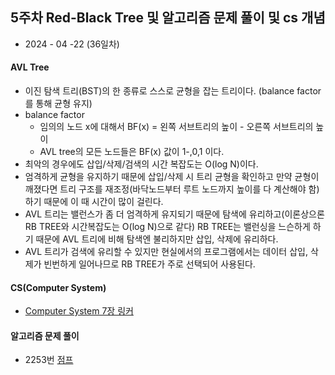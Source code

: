## 5주차 Red-Black Tree 및 알고리즘 문제 풀이 및 cs 개념

* 2024 - 04 -22 (36일차)    
#### AVL Tree   
* 이진 탐색 트리(BST)의 한 종류로 스스로 균형을 잡는 트리이다. (balance factor를 통해 균형 유지)   
* balance factor   
    * 임의의 노드 x에 대해서 BF(x) = 왼쪽 서브트리의 높이 - 오른쪽 서브트리의 높이   
    * AVL tree의 모든 노드들은 BF(x) 값이 1-,0,1 이다.   
* 최악의 경우에도 삽입/삭제/검색의 시간 복잡도는 O(log N)이다.    
* 엄격하게 균형을 유지하기 때문에 삽입/삭제 시 트리 균형을 확인하고 만약 균형이 깨졌다면 트리 구조를 재조정(바닥노드부터 루트 노드까지 높이를 다 계산해야 함)하기 때문에 이 때 시간이 많이 걸린다.   
* AVL 트리는 밸런스가 좀 더 엄격하게 유지되기 때문에 탐색에 유리하고(이론상으론 RB TREE와 시간복잡도는 O(log N)으로 같다) RB TREE는 밸런싱을 느슨하게 하기 때문에 AVL 트리에 비해 탐색엔 불리하지만 삽입, 삭제에 유리하다.  
* AVL 트리가 검색에 유리할 수 있지만 현실에서의 프로그램에서는 데이터 삽입, 삭제가 빈번하게 일어나므로 RB TREE가 주로 선택되어 사용된다.   

#### CS(Computer System)
* [Computer System 7장 링커](https://github.com/dongyeoppp/Jungle_TIL/blob/main/jungle_week05/ComputerSystem1.md)    

#### 알고리즘 문제 풀이  
* 2253번 [점프](https://github.com/dongyeoppp/Jungle_TIL/blob/main/jungle_week05/bk_2253.py)    
